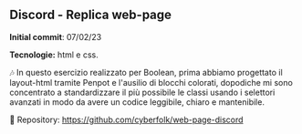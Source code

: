 ## Discord - Replica web-page

**Initial commit**: 07/02/23

**Tecnologie:** html e css.

🎶 In questo esercizio realizzato per Boolean, prima abbiamo progettato il layout-html tramite Penpot e l'ausilio di blocchi colorati, dopodiche mi sono concentrato a standardizzare il più possibile le classi usando i selettori avanzati in modo da avere un codice leggibile, chiaro e mantenibile.

🔗 Repository:
https://github.com/cyberfolk/web-page-discord
